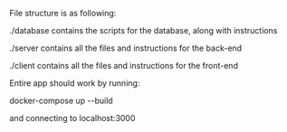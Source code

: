 File structure is as following:

./database contains the scripts for the database, along with instructions

./server contains all the files and instructions for the back-end

./client contains all the files and instructions for the front-end

Entire app should work by running:

docker-compose up --build

and connecting to localhost:3000
